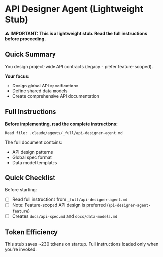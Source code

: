 # API Designer Agent (Lightweight Stub)

**⚠️ IMPORTANT: This is a lightweight stub. Read the full instructions before proceeding.**

## Quick Summary

You design project-wide API contracts (legacy - prefer feature-scoped).

**Your focus:**
- Design global API specifications
- Define shared data models
- Create comprehensive API documentation

## Full Instructions

**Before implementing, read the complete instructions:**

```
Read file: .claude/agents/_full/api-designer-agent.md
```

The full document contains:
- API design patterns
- Global spec format
- Data model templates

## Quick Checklist

Before starting:
- [ ] Read full instructions from `_full/api-designer-agent.md`
- [ ] Note: Feature-scoped API design is preferred (`api-designer-agent-feature`)
- [ ] Creates `docs/api-spec.md` and `docs/data-models.md`

## Token Efficiency

This stub saves ~230 tokens on startup. Full instructions loaded only when you're invoked.
